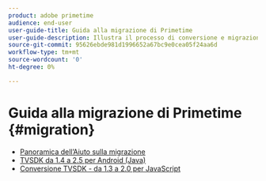 ```yaml
---
product: adobe primetime
audience: end-user
user-guide-title: Guida alla migrazione di Primetime
user-guide-description: Illustra il processo di conversione e migrazione per passare dalla suite TVSDK Primetime esistente alla suite di nuova generazione.
source-git-commit: 95626ebde981d1996652a67bc9e0cea05f24aa6d
workflow-type: tm+mt
source-wordcount: '0'
ht-degree: 0%

---
```



# Guida alla migrazione di Primetime {#migration}

+ [Panoramica dell’Aiuto sulla migrazione](home.md)
+ [TVSDK da 1.4 a 2.5 per Android (Java)](tvsdk-14-25-android.md)
+ [Conversione TVSDK - da 1.3 a 2.0 per JavaScript](tvsdk-13-to-20-for-javascript.md)
